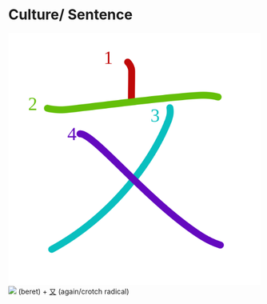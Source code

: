 # Culture/ Sentence
![文](../kanji-colorize/6587.svg)
[![](http://www.kanjidamage.com/assets/radsmall/lid-27eb5444db66fa741b5e9033a1c88c54af8d81584c23b0539a1d6da210c43388.jpg)](http://www.kanjidamage.com/kanji/80-beret) (beret) + [又](又.md) (again/crotch radical)
